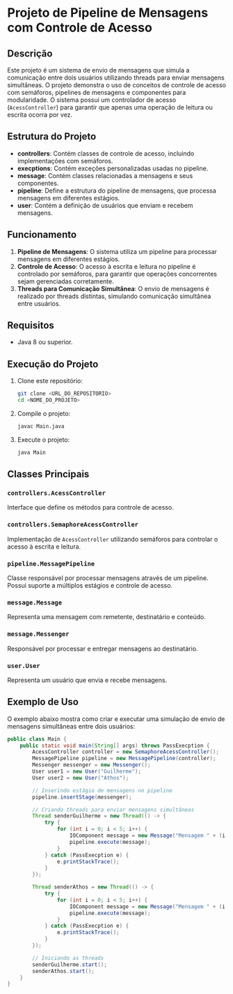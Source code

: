 
# Projeto de Pipeline de Mensagens com Controle de Acesso

## Descrição

Este projeto é um sistema de envio de mensagens que simula a comunicação entre dois usuários utilizando threads para enviar mensagens simultâneas. O projeto demonstra o uso de conceitos de controle de acesso com semáforos, pipelines de mensagens e componentes para modularidade. O sistema possui um controlador de acesso (`AcessController`) para garantir que apenas uma operação de leitura ou escrita ocorra por vez.

## Estrutura do Projeto

- **controllers**: Contém classes de controle de acesso, incluindo implementações com semáforos.
- **execptions**: Contém exceções personalizadas usadas no pipeline.
- **message**: Contém classes relacionadas a mensagens e seus componentes.
- **pipeline**: Define a estrutura do pipeline de mensagens, que processa mensagens em diferentes estágios.
- **user**: Contém a definição de usuários que enviam e recebem mensagens.

## Funcionamento

1. **Pipeline de Mensagens**: O sistema utiliza um pipeline para processar mensagens em diferentes estágios.
2. **Controle de Acesso**: O acesso à escrita e leitura no pipeline é controlado por semáforos, para garantir que operações concorrentes sejam gerenciadas corretamente.
3. **Threads para Comunicação Simultânea**: O envio de mensagens é realizado por threads distintas, simulando comunicação simultânea entre usuários.

## Requisitos

- Java 8 ou superior.

## Execução do Projeto

1. Clone este repositório:
   ```bash
   git clone <URL_DO_REPOSITORIO>
   cd <NOME_DO_PROJETO>
   ```
2. Compile o projeto:
   ```bash
   javac Main.java
   ```
3. Execute o projeto:
   ```bash
   java Main
   ```

## Classes Principais

### `controllers.AcessController`

Interface que define os métodos para controle de acesso.

### `controllers.SemaphoreAcessController`

Implementação de `AcessController` utilizando semáforos para controlar o acesso à escrita e leitura.

### `pipeline.MessagePipeline`

Classe responsável por processar mensagens através de um pipeline. Possui suporte a múltiplos estágios e controle de acesso.

### `message.Message`

Representa uma mensagem com remetente, destinatário e conteúdo.

### `message.Messenger`

Responsável por processar e entregar mensagens ao destinatário.

### `user.User`

Representa um usuário que envia e recebe mensagens.

## Exemplo de Uso

O exemplo abaixo mostra como criar e executar uma simulação de envio de mensagens simultâneas entre dois usuários:

```java
public class Main {
    public static void main(String[] args) throws PassExecption {
        AcessController controller = new SemaphoreAcessController();
        MessagePipeline pipeline = new MessagePipeline(controller);
        Messenger messenger = new Messenger();
        User user1 = new User("Guilherme");
        User user2 = new User("Athos");

        // Inserindo estágio de mensagens no pipeline
        pipeline.insertStage(messenger);

        // Criando threads para enviar mensagens simultâneas
        Thread senderGuilherme = new Thread(() -> {
            try {
                for (int i = 0; i < 5; i++) {
                    IOComponent message = new Message("Mensagem " + (i + 1), user1, user2);
                    pipeline.execute(message);
                }
            } catch (PassExecption e) {
                e.printStackTrace();
            }
        });

        Thread senderAthos = new Thread(() -> {
            try {
                for (int i = 0; i < 5; i++) {
                    IOComponent message = new Message("Mensagem " + (i + 1), user2, user1);
                    pipeline.execute(message);
                }
            } catch (PassExecption e) {
                e.printStackTrace();
            }
        });

        // Iniciando as threads
        senderGuilherme.start();
        senderAthos.start();
    }
}
```
